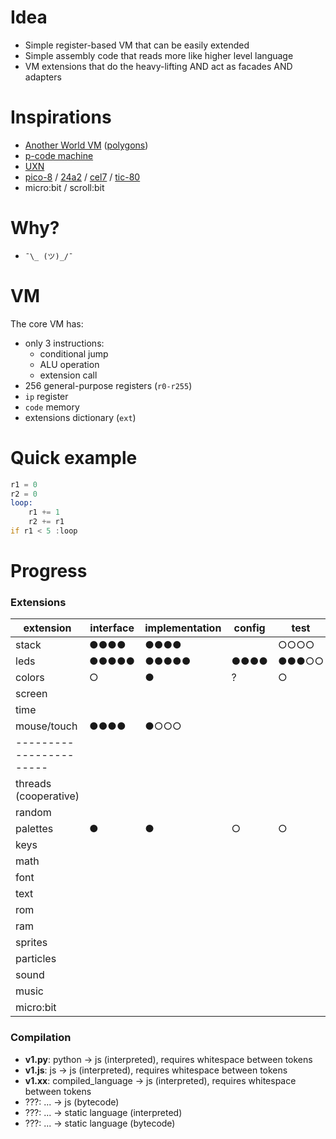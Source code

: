 # Idea

- Simple register-based VM that can be easily extended
- Simple assembly code that reads more like higher level language
- VM extensions that do the heavy-lifting AND act as facades AND adapters



# Inspirations

- [Another World VM](https://fabiensanglard.net/anotherWorld_code_review/) ([polygons](https://fabiensanglard.net/another_world_polygons/))
- [p-code machine](https://en.wikipedia.org/wiki/P-code_machine)
- [UXN](https://100r.co/site/uxn.html)
- [pico-8](https://www.lexaloffle.com/dl/docs/pico-8_manual.html) / [24a2](https://24a2.routley.io) / [cel7](https://rxi.itch.io/cel7) / [tic-80](https://tic80.com/learn)
- micro:bit / scroll:bit



# Why?

- `¯\_ (ツ)_/¯`



# VM

The core VM has:

- only 3 instructions:
  - conditional jump
  - ALU operation
  - extension call
- 256 general-purpose registers (`r0-r255`)
- `ip` register
-  `code` memory
- extensions dictionary (`ext`)



# Quick example

```asm
r1 = 0
r2 = 0
loop:
    r1 += 1
    r2 += r1
if r1 < 5 :loop
```



# Progress



### Extensions

| extension               | interface | implementation | config | test  | example | docs  | other |
| ----------------------- | --------- | -------------- | ------ | ----- | ------- | ----- | ----- |
| stack                   | ●●●●      | ●●●●           |        | ○○○○  | ○○○○    | ○○○○  |       |
| leds                    | ●●●●●     | ●●●●●          | ●●●●   | ●●●○○ | ○○○○○   | ○○○○○ |       |
| colors                  | ○         | ●              | ?      | ○     | ○       | ○     |       |
| screen                  |           |                |        |       |         |       |       |
| time                    |           |                |        |       |         |       |       |
| mouse/touch             | ●●●●      | ●○○○           |        |       |         |       |       |
| ----------------------- |           |                |        |       |         |       |       |
| threads (cooperative)   |           |                |        |       |         |       |       |
| random                  |           |                |        |       |         |       |       |
| palettes                | ●         | ●              | ○      | ○     | ○       | ○     | ○     |
| keys                    |           |                |        |       |         |       |       |
| math                    |           |                |        |       |         |       |       |
| font                    |           |                |        |       |         |       |       |
| text                    |           |                |        |       |         |       |       |
| rom                     |           |                |        |       |         |       |       |
| ram                     |           |                |        |       |         |       |       |
| sprites                 |           |                |        |       |         |       |       |
| particles               |           |                |        |       |         |       |       |
| sound                   |           |                |        |       |         |       |       |
| music                   |           |                |        |       |         |       |       |
| micro:bit               |           |                |        |       |         |       |       |



### Compilation

- **v1.py**: python -> js (interpreted), requires whitespace between tokens
- **v1.js**: js -> js (interpreted), requires whitespace between tokens
- **v1.xx**: compiled_language -> js (interpreted), requires whitespace between tokens
- ???: ... -> js (bytecode)
- ???: ... -> static language (interpreted)
- ???: ... -> static language (bytecode)

